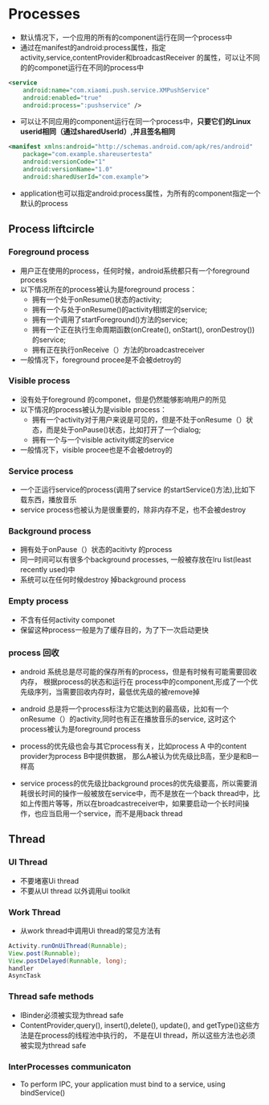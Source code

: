 # Processes

- 默认情况下，一个应用的所有的component运行在同一个process中
- 通过在manifest的android:process属性，指定activity,service,contentProvider和broadcastReceiver 的属性，可以让不同的的componet运行在不同的process中

```xml
<service
    android:name="com.xiaomi.push.service.XMPushService"
    android:enabled="true"
    android:process=":pushservice" />
```

- 可以让不同应用的component运行在同一个process中，**只要它们的Linux userid相同（通过sharedUserId）,并且签名相同**

```xml
<manifest xmlns:android="http://schemas.android.com/apk/res/android"
    package="com.example.shareusertesta"
    android:versionCode="1"
    android:versionName="1.0"
    android:sharedUserId="com.example">
```

- application也可以指定android:process属性，为所有的component指定一个默认的process


## Process liftcircle

### Foreground process

- 用户正在使用的process，任何时候，android系统都只有一个foreground process
- 以下情况所在的process被认为是foreground process：
    - 拥有一个处于onResume()状态的activity;
    - 拥有一个与处于onResume()的activity相绑定的service;
    - 拥有一个调用了startForeground()方法的service;
    - 拥有一个正在执行生命周期函数(onCreate(), onStart(), oronDestroy())的service;
    - 拥有正在执行onReceive（）方法的broadcastreceiver
- 一般情况下，foreground procee是不会被detroy的

### Visible process

- 没有处于foreground 的componet，但是仍然能够影响用户的所见
- 以下情况的process被认为是visible process：
    - 拥有一个activity对于用户来说是可见的，但是不处于onResume（）状态，而是处于onPause()状态，比如打开了一个dialog;
    - 拥有一个与一个visible activity绑定的service
- 一般情况下，visible procee也是不会被detroy的

### Service process

- 一个正运行service的process(调用了service 的startService()方法),比如下载东西，播放音乐
- service process也被认为是很重要的，除非内存不足，也不会被destroy

### Background process

- 拥有处于onPause（）状态的acitivty 的process
- 同一时间可以有很多个background processes, 一般被存放在lru list(least recently used)中
- 系统可以在任何时候destroy 掉background process

### Empty process

- 不含有任何activity componet
- 保留这种process一般是为了缓存目的，为了下一次启动更快

### process 回收

- android 系统总是尽可能的保存所有的process，但是有时候有可能需要回收内存，
 根据process的状态和运行在 process中的component,形成了一个优先级序列，当需要回收内存时，最低优先级的被remove掉

- android 总是将一个process标注为它能达到的最高级，比如有一个onResume（）的activity,同时也有正在播放音乐的service,
 这时这个process被认为是foreground process

- process的优先级也会与其它process有关，比如process A 中的content provider为process B中提供数据，
 那么A被认为优先级比B高，至少是和B一样高

- service process的优先级比background proces的优先级要高，所以需要消耗很长时间的操作一般被放在service中，而不是放在一个back thread中，比如上传图片等等，所以在broadcastreceiver中，如果要启动一个长时间操作，也应当启用一个service，而不是用back thread


## Thread

### UI Thread

- 不要堵塞Ui thread
- 不要从UI thread 以外调用ui toolkit

### Work Thread

- 从work thread中调用Ui thread的常见方法有

```java
Activity.runOnUiThread(Runnable);
View.post(Runnable);
View.postDelayed(Runnable, long);
handler
AsyncTask
```

### Thread safe methods

- IBinder必须被实现为thread safe
- ContentProvider,query(), insert(),delete(), update(), and getType()这些方法是在process的线程池中执行的，
 不是在UI thread，所以这些方法也必须被实现为thread safe

### InterProcesses communicaton

- To perform IPC, your application must bind to a service, using bindService()











